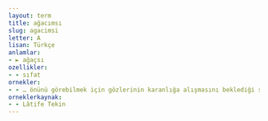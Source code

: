 ```yaml
---
layout: term
title: ağacımsı
slug: agacimsi
letter: A
lisan: Türkçe
anlamlar:
- ► ağaçsı
ozellikler:
- - sıfat
ornekler:
- - … önünü görebilmek için gözlerinin karanlığa alışmasını beklediği sırada koridorun karşı duvarında ağacımsı şekiller belirmişti.
orneklerkaynak:
- - Lâtife Tekin
---
```

